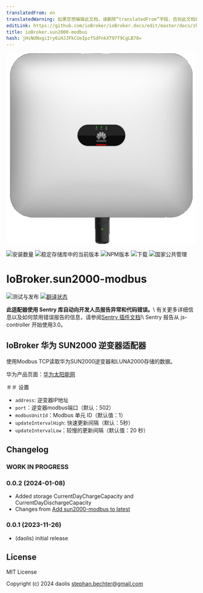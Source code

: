 ```yaml
---
translatedFrom: en
translatedWarning: 如果您想编辑此文档，请删除“translatedFrom”字段，否则此文档将再次自动翻译
editLink: https://github.com/ioBroker/ioBroker.docs/edit/master/docs/zh-cn/adapterref/iobroker.sun2000-modbus/README.md
title: ioBroker.sun2000-modbus
hash: jHsNUNxgiIry6iHJJFkCUeIpzfSdFnkXT97f9CgLB78=
---
```

![标识](../../../en/adapterref/iobroker.sun2000-modbus/admin/sun2000-modbus.png)

![安装数量](https://iobroker.live/badges/sun2000-modbus-installed.svg)
![稳定存储库中的当前版本](https://iobroker.live/badges/sun2000-modbus-stable.svg)
![NPM版本](https://img.shields.io/npm/v/iobroker.sun2000-modbus.svg)
![下载](https://img.shields.io/npm/dm/iobroker.sun2000-modbus.svg)
![国家公共管理](https://nodei.co/npm/iobroker.sun2000-modbus.png?downloads=true)

# IoBroker.sun2000-modbus
![测试与发布](https://github.com/daolis/ioBroker.sun2000-modbus/workflows/Test%20and%20Release/badge.svg) [![翻译状态](https://weblate.iobroker.net/widgets/adapters/-/sun2000-modbus/svg-badge.svg)](https://weblate.iobroker.net/engage/adapters/?utm_source=widget)

**此适配器使用 Sentry 库自动向开发人员报告异常和代码错误。**\ 有关更多详细信息以及如何禁用错误报告的信息，请参阅[Sentry 插件文档](https://github.com/ioBroker/plugin-sentry#plugin-sentry)!\ Sentry 报告从 js-controller 开始使用3.0。

## IoBroker 华为 SUN2000 逆变器适配器
使用Modbus TCP读取华为SUN2000逆变器和LUNA2000存储的数据。

华为产品页面：[华为太阳能网](https://solar.huawei.com/at/professionals/all-products)

＃＃ 设置
* `address`: 逆变器IP地址
* `port`：逆变器modbus端口（默认：502）
* `modbusUnitId`：Modbus 单元 ID（默认值：1）
* `updateIntervalHigh`: 快速更新间隔（默认：5秒）
* `updateIntervalLow`：较慢的更新间隔（默认值：20 秒）

## Changelog
### **WORK IN PROGRESS**

### 0.0.2 (2024-01-08)

* Added storage CurrentDayChargeCapacity and CurrentDayDischargeCapacity
* Changes from [Add sun2000-modbus to latest](https://github.com/ioBroker/ioBroker.repositories/pull/3038)

### 0.0.1 (2023-11-26)

* (daolis) initial release

## License
MIT License

Copyright (c) 2024 daolis <stephan.bechter@gmail.com>